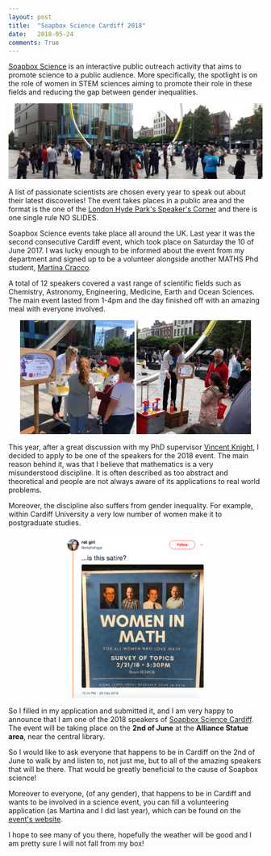 ```yaml
---
layout: post
title:  "Soapbox Science Cardiff 2018"
date:   2018-05-24
comments: True
---
```



[Soapbox Science](http://soapboxscience.org/) is an interactive public outreach
activity that aims to promote science to a public audience. More specifically, the
spotlight is on the role of women in STEM sciences aiming to promote their role
in these fields and reducing the gap between gender  inequalities. 

<p align="center">
  <img src="/assets/images/soapbox_2017.jpg" style='height: 60%; width: 100%; object-fit: contain'>
</p>

A list of passionate scientists are chosen every year to speak out about their
latest discoveries!  The event takes places in a public area and the format is
the one of the [London Hyde Park's Speaker's Corner](https://www.royalparks.org.uk/parks/hyde-park/things-to-see-and-do/speakers-corner)
and there is one single rule NO SLIDES.

Soapbox Science events take place all around the UK. Last year it was the second
consecutive Cardiff event, which took place on Saturday the 10 of June 2017. I
was lucky enough to be informed about the event from my department and signed up
to be a volunteer alongside another MATHS Phd student, [Martina Cracco](https://www.cardiff.ac.uk/people/research-students/view/215430-Martina-Cracco).

A total of 12 speakers covered a vast range of scientific fields such as Chemistry,
Astronomy, Engineering, Medicine, Earth and Ocean Sciences. The main event lasted
from 1-4pm and the day finished off with an amazing meal with everyone involved.

<div align="center">
 <img src="/assets/images/soapbox_one.jpeg" style='width: 45%; object-fit: contain' />
 <img src="/assets/images/soapbox_two.jpg" style='width: 45%; object-fit: contain' />
</div>

This year, after a great discussion with my PhD supervisor
[Vincent Knight](http://vknight.org), I decided to apply to be one of the speakers
for the 2018 event. The main reason behind it, was that I believe that mathematics
is a very misunderstood discipline. It is often described as too abstract and
theoretical and people are not always aware of its applications to real world
problems.

Moreover, the discipline also suffers from gender inequality. For example, within
Cardiff University a very low number of women make it to postgraduate studies. 

<p align="center">
  <img src="/assets/images/women_in_maths_tweet.png" style='height: 40%; width: 60%; object-fit: contain'>
</p>

So I filled in my application and submitted it, and I am very happy to announce
that I am one of the 2018 speakers of [Soapbox Science Cardiff](http://soapboxscience.org/soapbox-science-2018-cardiff/).
The event will be taking place on the **2nd of June** at the **Alliance Statue area**,
near the central library.

So I would like to ask everyone that happens to be in Cardiff on the 2nd of June
to walk by and listen to, not just me, but to all of the amazing speakers that
will be there.  That would be greatly beneficial to the cause of Soapbox science!

Moreover to everyone, (of any gender), that happens to be in Cardiff and wants to
be involved in a science event, you can fill a volunteering application
(as Martina and I did last year), which can be found on the [event's website](http://soapboxscience.org/soapbox-science-2018-cardiff/).

I hope to see many of you there, hopefully the weather will be good and I am pretty
sure I will not fall from my box!